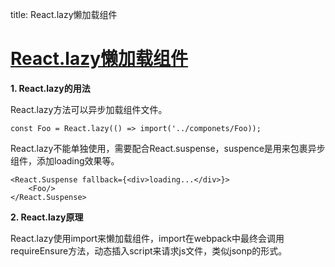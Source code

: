 title: React.lazy懒加载组件

# [React.lazy懒加载组件](https://www.cnblogs.com/mengff/p/12891500.html)

**1. React.lazy的用法**

React.lazy方法可以异步加载组件文件。

```
const Foo = React.lazy(() => import('../componets/Foo));
```

React.lazy不能单独使用，需要配合React.suspense，suspence是用来包裹异步组件，添加loading效果等。

```
<React.Suspense fallback={<div>loading...</div>}>
    <Foo/>
</React.Suspense>
```

**2. React.lazy原理**

React.lazy使用import来懒加载组件，import在webpack中最终会调用requireEnsure方法，动态插入script来请求js文件，类似jsonp的形式。